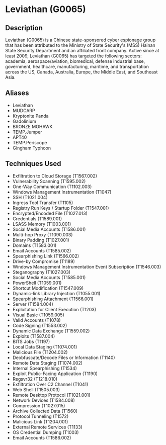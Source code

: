 # Leviathan (G0065)

## Description
Leviathan (G0065) is a Chinese state-sponsored cyber espionage group that has been attributed to the Ministry of State Security's (MSS) Hainan State Security Department and an affiliated front company. Active since at least 2009, Leviathan (G0065) has targeted the following sectors: academia, aerospace/aviation, biomedical, defense industrial base, government, healthcare, manufacturing, maritime, and transportation across the US, Canada, Australia, Europe, the Middle East, and Southeast Asia.

## Aliases
- Leviathan
- MUDCARP
- Kryptonite Panda
- Gadolinium
- BRONZE MOHAWK
- TEMP.Jumper
- APT40
- TEMP.Periscope
- Gingham Typhoon

## Techniques Used
- Exfiltration to Cloud Storage (T1567.002)
- Vulnerability Scanning (T1595.002)
- One-Way Communication (T1102.003)
- Windows Management Instrumentation (T1047)
- SSH (T1021.004)
- Ingress Tool Transfer (T1105)
- Registry Run Keys / Startup Folder (T1547.001)
- Encrypted/Encoded File (T1027.013)
- Credentials (T1589.001)
- LSASS Memory (T1003.001)
- Social Media Accounts (T1586.001)
- Multi-hop Proxy (T1090.003)
- Binary Padding (T1027.001)
- Domains (T1583.001)
- Email Accounts (T1585.002)
- Spearphishing Link (T1566.002)
- Drive-by Compromise (T1189)
- Windows Management Instrumentation Event Subscription (T1546.003)
- Steganography (T1027.003)
- Social Media Accounts (T1585.001)
- PowerShell (T1059.001)
- Shortcut Modification (T1547.009)
- Dynamic-link Library Injection (T1055.001)
- Spearphishing Attachment (T1566.001)
- Server (T1584.004)
- Exploitation for Client Execution (T1203)
- Visual Basic (T1059.005)
- Valid Accounts (T1078)
- Code Signing (T1553.002)
- Dynamic Data Exchange (T1559.002)
- Exploits (T1587.004)
- BITS Jobs (T1197)
- Local Data Staging (T1074.001)
- Malicious File (T1204.002)
- Deobfuscate/Decode Files or Information (T1140)
- Remote Data Staging (T1074.002)
- Internal Spearphishing (T1534)
- Exploit Public-Facing Application (T1190)
- Regsvr32 (T1218.010)
- Exfiltration Over C2 Channel (T1041)
- Web Shell (T1505.003)
- Remote Desktop Protocol (T1021.001)
- Network Devices (T1584.008)
- Compression (T1027.015)
- Archive Collected Data (T1560)
- Protocol Tunneling (T1572)
- Malicious Link (T1204.001)
- External Remote Services (T1133)
- OS Credential Dumping (T1003)
- Email Accounts (T1586.002)
